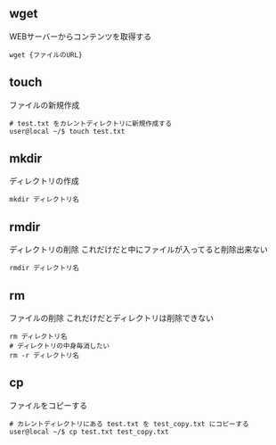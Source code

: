 ## wget
WEBサーバーからコンテンツを取得する
```
wget {ファイルのURL}
```

## touch
ファイルの新規作成
```
# test.txt をカレントディレクトリに新規作成する
user@local ~/$ touch test.txt
```

## mkdir
ディレクトリの作成
```
mkdir ディレクトリ名
```

## rmdir
ディレクトリの削除
これだけだと中にファイルが入ってると削除出来ない
```
rmdir ディレクトリ名
```

## rm
ファイルの削除
これだけだとディレクトリは削除できない
```
rm ディレクトリ名
# ディレクトリの中身毎消したい
rm -r ディレクトリ名
```

## cp
ファイルをコピーする
```
# カレントディレクトリにある test.txt を test_copy.txt にコピーする
user@local ~/$ cp test.txt test_copy.txt
```
